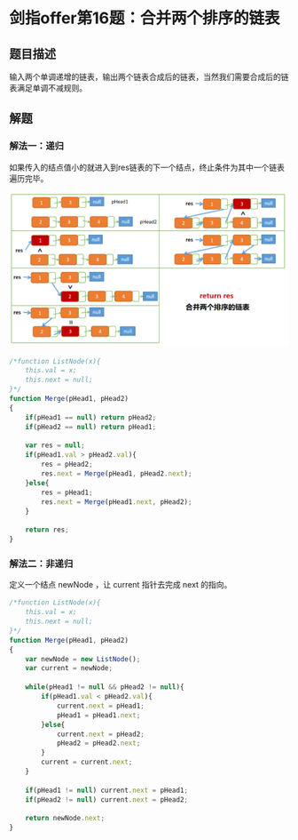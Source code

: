 # 剑指offer第16题：合并两个排序的链表



## 题目描述

输入两个单调递增的链表，输出两个链表合成后的链表，当然我们需要合成后的链表满足单调不减规则。



## 解题

### 解法一：递归

如果传入的结点值小的就进入到res链表的下一个结点，终止条件为其中一个链表遍历完毕。

![image-20200205154339575](images/image-20200205154339575.png)

```javascript
/*function ListNode(x){
    this.val = x;
    this.next = null;
}*/
function Merge(pHead1, pHead2)
{
    if(pHead1 == null) return pHead2;
    if(pHead2 == null) return pHead1;
   
    var res = null;
    if(pHead1.val > pHead2.val){
        res = pHead2;
        res.next = Merge(pHead1, pHead2.next);
    }else{
        res = pHead1;
        res.next = Merge(pHead1.next, pHead2);
    }
    
    return res;
}
```



### 解法二：非递归

定义一个结点 newNode ，让 current 指针去完成 next 的指向。

```javascript
/*function ListNode(x){
    this.val = x;
    this.next = null;
}*/
function Merge(pHead1, pHead2)
{
    var newNode = new ListNode();
    var current = newNode;
    
    while(pHead1 != null && pHead2 != null){
        if(pHead1.val < pHead2.val){
            current.next = pHead1;
            pHead1 = pHead1.next;
        }else{
            current.next = pHead2;
            pHead2 = pHead2.next;
        }
        current = current.next;
    }
    
    if(pHead1 != null) current.next = pHead1;
    if(pHead2 != null) current.next = pHead2;
    
    return newNode.next;
}
```

